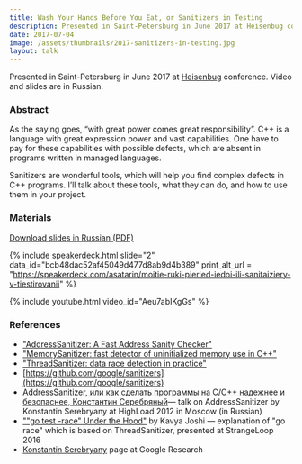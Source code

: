 ```yaml
---
title: Wash Your Hands Before You Eat, or Sanitizers in Testing
description: Presented in Saint-Petersburg in June 2017 at Heisenbug conference. Video and slides are in Russian.
date: 2017-07-04
image: /assets/thumbnails/2017-sanitizers-in-testing.jpg
layout: talk
---
```


Presented in Saint-Petersburg in June 2017
at [Heisenbug](https://heisenbug.ru/en/)
conference. Video and slides are in Russian.

### Abstract

As the saying goes, “with great power comes great responsibility”.
C++ is a language with great expression power and vast capabilities.
One have to pay for these capabilities with possible defects,
which are absent in programs written in managed languages.

Sanitizers are wonderful tools, which will help you find complex
defects in C++ programs. I’ll talk about these tools,
what they can do, and how to use them in your project.

### Materials

[Download slides in Russian (PDF)](/assets/talks/2017-07-talk-sanitizers-in-testing.pdf)

{% include speakerdeck.html
slide="2" data_id="bcb48dac52af45049d477d8ab9d4b389"
print_alt_url = "https://speakerdeck.com/asatarin/moitie-ruki-pieried-iedoi-ili-sanitaiziery-v-tiestirovanii"
%}

{% include youtube.html video_id="Aeu7abIKgGs" %}

### References

- ["AddressSanitizer: A Fast Address Sanity Checker"](https://scholar.google.ru/scholar?cluster=2096653874509075773&hl=en&as_sdt=0,5)
- ["MemorySanitizer: fast detector of uninitialized memory use in C++"](https://scholar.google.ru/scholar?cluster=3033949213014053600&hl=en&as_sdt=0,5)
- ["ThreadSanitizer: data race detection in practice"](https://scholar.google.ru/scholar?cluster=14589555155353882213&hl=en&as_sdt=0,5)
- [https://github.com/google/sanitizers](https://github.com/google/sanitizers)
- [AddressSanitizer, или как сделать программы на C/С++ надежнее и безопаснее, Константин Серебряный](https://youtu.be/vKtNwALHb2k)—
  talk on AddressSanitizer by Konstantin Serebryany at HighLoad 2012 in Moscow (in Russian)
- [""go test -race" Under the Hood"](https://youtu.be/5erqWdlhQLA) by Kavya Joshi — explanation of "go race" which is
  based on ThreadSanitizer, presented at StrangeLoop 2016
- [Konstantin Serebryany](https://research.google.com/pubs/KonstantinSerebryany.html) page at Google Research
